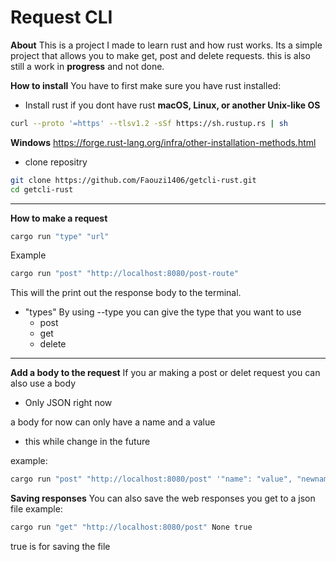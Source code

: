 # Request CLI

**About**
This is a project I made to learn rust and how rust works.
Its a simple project that allows you to make get, post and delete requests.
this is also still a work in **progress** and not done. 

**How to install**
You have to first make sure you have rust installed:

- Install rust if you dont have rust
**macOS, Linux, or another Unix-like OS**
```bash
curl --proto '=https' --tlsv1.2 -sSf https://sh.rustup.rs | sh
```
**Windows**
https://forge.rust-lang.org/infra/other-installation-methods.html

- clone repositry 
````bash
git clone https://github.com/Faouzi1406/getcli-rust.git
cd getcli-rust
````


****
**How to make a request**
````bash
cargo run "type" "url" 
````

Example
````bash
cargo run "post" "http://localhost:8080/post-route" 
````

This will the print out the response body to the terminal.

* "types"
	By using --type you can give the type that you want to use 
	* post
	* get
	* delete
***


**Add a body to the request**
If you ar making a post or delet request you can also use a body 
- Only JSON right now

a body for now can only have a  name and a value
- this while change in the future

example: 
````bash
cargo run "post" "http://localhost:8080/post" '"name": "value", "newname":"new value"'
````

**Saving responses**
You can also save the web responses you get to a json file
example: 
````bash
cargo run "get" "http://localhost:8080/post" None true
````
true is for saving the file

